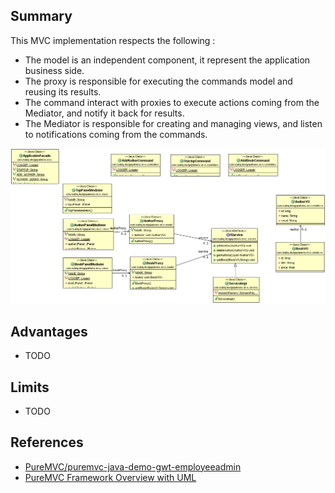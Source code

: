 
## Summary
This MVC implementation respects the following :
* The model is an independent component, it represent the application business side.
* The proxy is responsible for executing the commands model and reusing its results.
* The command interact with proxies to execute actions coming from the Mediator, and notify it back for results.
* The Mediator is responsible for creating and managing views, and listen to notifications coming from the commands.


![alt text](./diagram/puremvc-example.png "puremvc-example")

## Advantages

* TODO

## Limits

* TODO

## References

* [PureMVC/puremvc-java-demo-gwt-employeeadmin](https://github.com/PureMVC/puremvc-java-demo-gwt-employeeadmin)
* [PureMVC Framework Overview with UML](http://puremvc.org/docs/PureMVC_Framework_Overview_with_UML.pdf)
